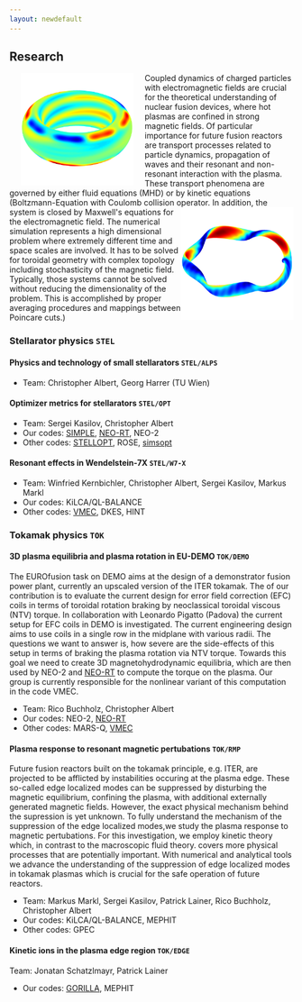 ```yaml
---
layout: newdefault
---
```


## Research

<img align="left" width="200" height="200" style="vertical-align:middle;margin:0px 20px" src="/assets/Bilder/aug30835_rmp_homepage.png">
Coupled dynamics of charged particles with electromagnetic fields are crucial for the theoretical understanding of nuclear fusion devices, where hot plasmas are confined in strong magnetic fields. Of particular importance for future fusion reactors are transport processes related to particle dynamics, propagation of waves and their resonant and non-resonant interaction with the plasma. These transport phenomena are governed by either fluid equations (MHD) or by kinetic equations (Boltzmann-Equation with Coulomb collision operator.

  <!---![Let's include a picture](/assets/Bilder/aug30835_rmp_homepage.png "Test"){:style="display:block; margin-left:auto; margin-right:auto"}--->
  
<img align="right" width="200" height="200" src="/assets/Bilder/w7x_homepage.png">
In addition, the system is closed by Maxwell's equations for the electromagnetic field. The numerical simulation represents a high dimensional problem where extremely different time and space scales are involved. It has to be solved for toroidal geometry with complex topology including stochasticity of the magnetic field. Typically, those systems cannot be solved without reducing the dimensionality of the problem. This is accomplished by proper averaging procedures and mappings between Poincare cuts.)
<!---![Testimage<](/assets/Bilder/w7x_homepage.png)--->

### Stellarator physics `STEL` 

#### Physics and technology of small stellarators `STEL/ALPS` 

* Team: Christopher Albert, Georg Harrer (TU Wien)

#### Optimizer metrics for stellarators `STEL/OPT` 

* Team: Sergei Kasilov, Christopher Albert 
* Our codes: [SIMPLE](https://github.com/itpplasma/SIMPLE), [NEO-RT](https://github.com/itpplasma/NEO-RT), NEO-2
* Other codes: [STELLOPT](https://github.com/PrincetonUniversity/STELLOPT), ROSE, [simsopt](https://github.com/hiddenSymmetries/simsopt)


#### Resonant effects in Wendelstein-7X `STEL/W7-X` 

* Team: Winfried Kernbichler, Christopher Albert, Sergei Kasilov, Markus Markl
* Our codes: KiLCA/QL-BALANCE
* Other codes: [VMEC](https://github.com/PrincetonUniversity/STELLOPT), DKES, HINT

### Tokamak physics `TOK` 

#### 3D plasma equilibria and plasma rotation in EU-DEMO `TOK/DEMO` 
The EUROfusion task on DEMO aims at the design of a demonstrator fusion power plant, currently an upscaled version of the ITER tokamak.
The of our contribution is to evaluate the current design for error field correction (EFC) coils in terms of toroidal rotation braking by neoclassical toroidal viscous (NTV) torque.
In collaboration with Leonardo Pigatto (Padova) the current setup for EFC coils in DEMO is investigated.
The current engineering design aims to use coils in a single row in the midplane with various radii.
The questions we want to answer is, how severe are the side-effects of this setup in terms of braking the plasma rotation via NTV torque.
Towards this goal we need to create 3D magnetohydrodynamic equilibria, which are then used by NEO-2 and [NEO-RT](https://github.com/itpplasma/NEO-RT) to compute the torque on the plasma. Our group is currently responsible for the nonlinear variant of this computation in the code VMEC.

* Team: Rico Buchholz, Christopher Albert
* Our codes: NEO-2, [NEO-RT](https://github.com/itpplasma/NEO-RT)
* Other codes: MARS-Q, [VMEC](https://github.com/PrincetonUniversity/STELLOPT)

#### Plasma response to resonant magnetic pertubations `TOK/RMP`
Future fusion reactors built on the tokamak principle, e.g. ITER, are projected to be afflicted by instabilities occuring at the plasma edge. These so-called edge localized modes can be suppressed by disturbing the magnetic equilibrium, confining the plasma, with additional externally generated magnetic fields. However, the exact physical mechanism behind the supression is yet unknown.
To fully understand the mechanism of the suppression of the edge localized modes,we study the plasma response to magnetic pertubations. For this investigation, we employ kinetic theory which, in contrast to the macroscopic fluid theory. covers more physical processes that are potentially important. With numerical and analytical tools we advance the understanding of the suppression of edge localized modes in tokamak plasmas which is crucial for the safe operation of future reactors.

* Team: Markus Markl, Sergei Kasilov, Patrick Lainer, Rico Buchholz, Christopher Albert
* Our codes: KiLCA/QL-BALANCE, MEPHIT
* Other codes: GPEC

#### Kinetic ions in the plasma edge region `TOK/EDGE`
Team: Jonatan Schatzlmayr, Patrick Lainer

* Our codes: [GORILLA](https://github.com/itpplasma/GORILLA), MEPHIT
